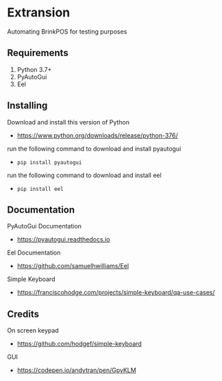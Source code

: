 # Extransion
Automating BrinkPOS for testing purposes

## Requirements
1. Python 3.7+
2. PyAutoGui
3. Eel

## Installing
Download and install this version of Python
- https://www.python.org/downloads/release/python-376/

run the following command to download and install pyautogui
- `pip install pyautogui`

run the following command to download and install eel
- `pip install eel`

## Documentation
PyAutoGui Documentation
- https://pyautogui.readthedocs.io

Eel Documentation
- https://github.com/samuelhwilliams/Eel

Simple Keyboard
- https://franciscohodge.com/projects/simple-keyboard/qa-use-cases/


## Credits
On screen keypad
- https://github.com/hodgef/simple-keyboard

GUI
- https://codepen.io/andytran/pen/GpyKLM
